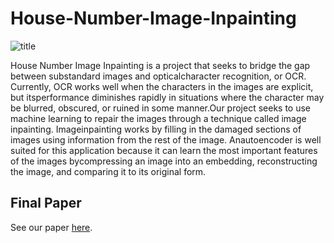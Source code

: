 # House-Number-Image-Inpainting

![title](https://user-images.githubusercontent.com/56566212/114256551-a3076800-997f-11eb-8d10-2777366b7aba.png)

House Number Image Inpainting is a project that seeks to bridge the gap between substandard images and opticalcharacter recognition, or OCR. Currently, OCR works well when the characters in the images are explicit, but itsperformance diminishes rapidly in situations where the character may be blurred, obscured, or ruined in some manner.Our project seeks to use machine learning to repair the images through a technique called image inpainting. Imageinpainting works by filling in the damaged sections of images using information from the rest of the image.  Anautoencoder is well suited for this application because it can learn the most important features of the images bycompressing an image into an embedding, reconstructing the image, and comparing it to its original form.

## Final Paper
See our paper [here](./APS360_Final_Report_Ver2.pdf).
